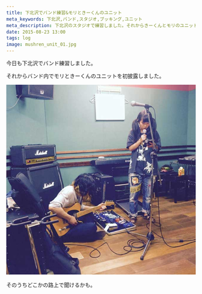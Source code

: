 ```yaml
---
title: 下北沢でバンド練習&モリときーくんのユニット
meta_keywords: 下北沢,バンド,スタジオ,ブッキング,ユニット
meta_description: 下北沢のスタジオで練習しました。それからきーくんとモリのユニットをバンド内で披露しました。
date: 2015-08-23 13:00
tags: log
image: mushren_unit_01.jpg
---
```


今日も下北沢でバンド練習しました。

それからバンド内でモリときーくんのユニットを初披露しました。

![写真](mushren_unit_02.jpg)

そのうちどこかの路上で聞けるかも。
